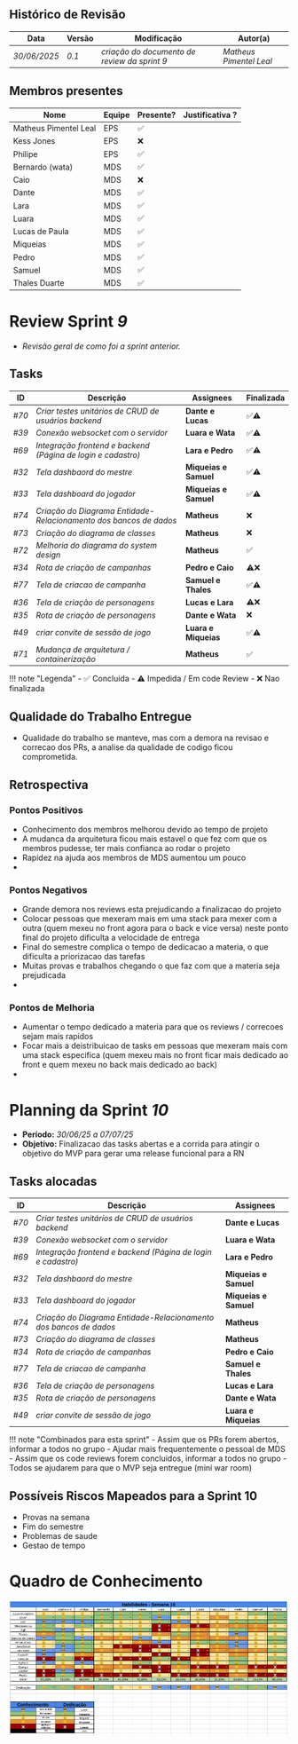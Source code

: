 
## Histórico de Revisão
| Data         | Versão | Modificação                                  | Autor(a)                |
| ------------ | ------ | -------------------------------------------- | ----------------------- |
| _30/06/2025_ | _0.1_  | _criação do documento de review da sprint 9_ | _Matheus Pimentel Leal_ |

## Membros presentes
| Nome                  | Equipe | Presente? | Justificativa ? |
| --------------------- | ------ | --------- | --------------- |
| Matheus Pimentel Leal | EPS    | ✅         |                 |
| Kess Jones            | EPS    | ❌         |                 |
| Philipe               | EPS    | ✅         |                 |
| Bernardo (wata)       | MDS    | ✅         |                 |
| Caio                  | MDS    | ❌         |                 |
| Dante                 | MDS    | ✅         |                 |
| Lara                  | MDS    | ✅         |                 |
| Luara                 | MDS    | ✅         |                 |
| Lucas de Paula        | MDS    | ✅         |                 |
| Miqueias              | MDS    | ✅         |                 |
| Pedro                 | MDS    | ✅         |                 |
| Samuel                | MDS    | ✅         |                 |
| Thales Duarte         | MDS    | ✅         |                 |

# Review Sprint _9_
- _Revisão geral de como foi a sprint anterior._

## Tasks
| ID    | Descrição                                                         | Assignees             | Finalizada |
| ----- | ----------------------------------------------------------------- | --------------------- | ---------- |
| _#70_ | _Criar testes unitários de CRUD de usuários backend_              | **Dante e Lucas**     | ✅⚠️        |
| _#39_ | _Conexão websocket com o servidor_                                | **Luara e Wata**      | ✅⚠️        |
| _#69_ | _Integração frontend e backend (Página de login e cadastro)_      | **Lara e Pedro**      | ✅⚠️        |
| _#32_ | _Tela dashbaord do mestre_                                        | **Miqueias e Samuel** | ✅⚠️        |
| _#33_ | _Tela dashboard do jogador_                                       | **Miqueias e Samuel** | ✅⚠️        |
| _#74_ | _Criação do Diagrama Entidade-Relacionamento dos bancos de dados_ | **Matheus**           | ❌          |
| _#73_ | _Criação do diagrama de classes_                                  | **Matheus**           | ❌          |
| _#72_ | _Melhoria do diagrama do system design_                           | **Matheus**           | ✅          |
| _#34_ | _Rota de criação de campanhas_                                    | **Pedro e Caio**      | ⚠️❌        |
| _#77_ | _Tela de criacao de campanha_                                     | **Samuel e Thales**   | ✅⚠️        |
| _#36_ | _Tela de criação de personagens_                                  | **Lucas e Lara**      | ⚠️❌        |
| _#35_ | _Rota de criação de personagens_                                  | **Dante e Wata**      | ❌          |
| _#49_ | _criar convite de sessão de jogo_                                 | **Luara e Miqueias**  | ✅⚠️        |
| _#71_ | _Mudança de arquitetura / containerização_                        | **Matheus**           | ✅          |


!!! note "Legenda"
    - ✅ Concluida
    - ⚠️ Impedida / Em code Review
    - ❌ Nao finalizada

## Qualidade do Trabalho Entregue
- Qualidade do trabalho se manteve, mas com a demora na revisao e correcao dos PRs, a analise da qualidade de codigo ficou comprometida.

## Retrospectiva
### Pontos Positivos
- Conhecimento dos membros melhorou devido ao tempo de projeto
- A mudanca da arquitetura ficou mais estavel o que fez com que os membros pudesse, ter mais confianca ao rodar o projeto
- Rapidez na ajuda aos membros de MDS aumentou um pouco
- 
### Pontos Negativos
- Grande demora nos reviews esta prejudicando a finalizacao do projeto
- Colocar pessoas que mexeram mais em uma stack para mexer com a outra (quem mexeu no front agora para o back e vice versa) neste ponto final do projeto dificulta a velocidade de entrega
- Final do semestre complica o tempo de dedicacao a materia, o que dificulta a priorizacao das tarefas
- Muitas provas e trabalhos chegando o que faz com que a materia seja prejudicada
- 
### Pontos de Melhoria
- Aumentar o tempo dedicado a materia para que os reviews / correcoes sejam mais rapidos
- Focar mais a deistribuicao de tasks em pessoas que mexeram mais com uma stack especifica (quem mexeu mais no front ficar mais dedicado ao front e quem mexeu no back mais dedicado ao back)
- 

# Planning da Sprint _10_
- **Período:** _30/06/25 a 07/07/25_
- **Objetivo:** Finalizacao das tasks abertas e a corrida para atingir o objetivo do MVP para gerar uma release funcional para a RN

## Tasks alocadas
| ID    | Descrição                                                         | Assignees             |
| ----- | ----------------------------------------------------------------- | --------------------- |
| _#70_ | _Criar testes unitários de CRUD de usuários backend_              | **Dante e Lucas**     |
| _#39_ | _Conexão websocket com o servidor_                                | **Luara e Wata**      |
| _#69_ | _Integração frontend e backend (Página de login e cadastro)_      | **Lara e Pedro**      |
| _#32_ | _Tela dashbaord do mestre_                                        | **Miqueias e Samuel** |
| _#33_ | _Tela dashboard do jogador_                                       | **Miqueias e Samuel** |
| _#74_ | _Criação do Diagrama Entidade-Relacionamento dos bancos de dados_ | **Matheus**           |
| _#73_ | _Criação do diagrama de classes_                                  | **Matheus**           |
| _#34_ | _Rota de criação de campanhas_                                    | **Pedro e Caio**      |
| _#77_ | _Tela de criacao de campanha_                                     | **Samuel e Thales**   |
| _#36_ | _Tela de criação de personagens_                                  | **Lucas e Lara**      |
| _#35_ | _Rota de criação de personagens_                                  | **Dante e Wata**      |
| _#49_ | _criar convite de sessão de jogo_                                 | **Luara e Miqueias**  |



!!! note "Combinados para esta sprint"
    - Assim que os PRs forem abertos, informar a todos no grupo
    - Ajudar mais frequentemente o pessoal de MDS
    - Assim que os code reviews forem concluidos, informar a todos no grupo
    - Todos se ajudarem para que o MVP seja  entregue (mini war room)

## Possíveis Riscos Mapeados para a Sprint 10
- Provas na semana
- Fim do semestre
- Problemas de saude
- Gestao de tempo

# Quadro de Conhecimento

[//]: <> (Anexar aqui o quadro de conhecimento atualizado e remover o comentário)
![Quadro de conhecimento](./assets/quadro-conhecimento-sprint10.png)
